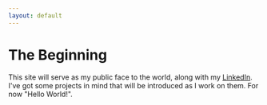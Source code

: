 ```yaml
---
layout: default
---
```


# The Beginning

This site will serve as my public face to the world, along with my [LinkedIn](http://www.linkedin.com/in/don-krasky-09052185/). I've got some projects in mind that will be introduced as I work on them. For now "Hello World!". 
